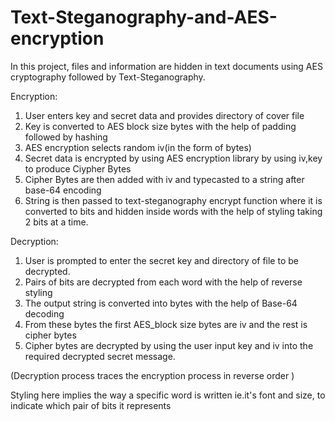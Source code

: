# Text-Steganography-and-AES-encryption
In this project, files and information are hidden in text documents using AES cryptography followed by Text-Steganography.

Encryption:
1.	User enters key and secret data and provides directory of cover file
2.	Key is converted to AES block size bytes with the help of padding followed by hashing
3.	AES encryption selects random iv(in the form of bytes)
4.	Secret data is encrypted by using AES encryption library by using iv,key to produce Ciypher Bytes
5.	Cipher Bytes are then added with iv and typecasted to a string after base-64 encoding
6.	String is then passed to text-steganography encrypt function where it is converted to bits and hidden inside words with the help of styling taking 2 bits at a time.

Decryption:
1.	User is prompted to enter the secret key and directory of file to be decrypted.
2.	Pairs of bits are decrypted from each word with the help of reverse styling
3.	The output string is converted into bytes with the help of Base-64 decoding
4.	From these bytes the first AES_block size bytes are iv and the rest is cipher bytes
5.	Cipher bytes are decrypted by using the user input key and iv into the required decrypted secret message.

(Decryption process traces the encryption process in reverse order )

Styling here implies the way a specific word is written ie.it's font and size, to indicate which pair of bits it represents
